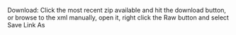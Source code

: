 Download: Click the most recent zip available and hit the download button, or browse to the xml manually, open it, right click the Raw button and select Save Link As

